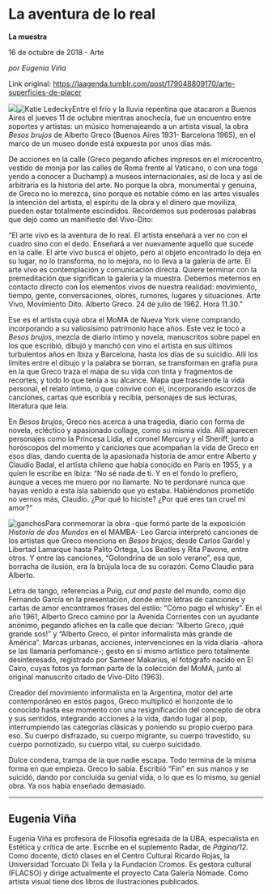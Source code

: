 # La aventura de lo real

**La muestra**

16 de octubre de 2018 - Arte

_por Eugenia Viña_

Link original: https://laagenda.tumblr.com/post/179048809170/arte-superficies-de-placer

![](https://64.media.tumblr.com/f3b5317ac2b5e584157b28e770551235/tumblr_inline_pgp70674Kv1t6q87u_500.jpg)![Katie Ledecky](https://64.media.tumblr.com/9acb6c3f27129a6b9863e1bc0f6bd0b4/tumblr_inline_pgp706bAwo1t6q87u_400.jpg)Entre el frío y la lluvia repentina que atacaron a Buenos Aires el jueves 11 de octubre mientras anochecía, fue un encuentro entre soportes y artistas: un músico homenajeando a un artista visual, la obra *Besos brujos* de Alberto Greco (Buenos Aires 1931- Barcelona 1965), en el marco de un museo donde está expuesta por unos días más. 

De acciones en la calle (Greco pegando afiches impresos en el microcentro, vestido de monja por las calles de Roma frente al Vaticano, o con una toga yendo a conocer a Duchamp) a museos internacionales, así de loca y así de arbitraria es la historia del arte. No porque la obra, monumental y genuina, de Greco no lo merezca, sino porque es notable cómo en las artes visuales la intención del artista, el espíritu de la obra y el dinero que moviliza, pueden estar totalmente escindidos. Recordemos sus poderosas palabras que dejó como un manifiesto del Vivo-Dito:

“El arte vivo es la aventura de lo real. El artista enseñará a ver no con el cuadro sino con el dedo. Enseñará a ver nuevamente aquello que sucede en la calle. El arte vivo busca el objeto, pero al objeto encontrado lo deja en su lugar, no lo transforma, no lo mejora, no lo lleva a la galería de arte. El arte vivo es contemplación y comunicación directa. Quiere terminar con la premeditación que significan la galería y la muestra. Debemos meternos en contacto directo con los elementos vivos de nuestra realidad: movimiento, tiempo, gente, conversaciones, olores, rumores, lugares y situaciones. Arte Vivo, Movimiento Dito. Alberto Greco. 24 de julio de 1962. Hora 11.30.”

Ese es el artista cuya obra el MoMA de Nueva York viene comprando, incorporando a su valiosísimo patrimonio hace años. Este vez le tocó a *Besos brujos*, mezcla de diario íntimo y novela, manuscritos sobre papel en los que escribió, dibujó y manchó con vino el artista en sus últimos turbulentos años en Ibiza y Barcelona, hasta los días de su suicidio. Allí los límites entre el dibujo y la palabra se borran, se transforman en grafía pura en la que Greco traza el mapa de su vida con tinta y fragmentos de recortes, y todo lo que tenía a su alcance. Mapa que trasciende la vida personal, el relato íntimo, o que convive con él, incorporando escorzos de canciones, cartas que escribía y recibía, personajes de sus lecturas, literatura que leía. 

En *Besos brujos*, Greco nos acerca a una tragedia, diario con forma de novela, ecléctico y apasionado collage, como su misma vida. Allí aparecen personajes como la Princesa Lidia, el coronel Mercury y el Sheriff, junto a horóscopos del momento y canciones que acompañan la vida de Greco en esos días, dando cuenta de la apasionada historia de amor entre Alberto y Claudio Badal, el artista chileno que había conocido en París en 1955, y a quien le escribe en Ibiza: “No sé nada de ti. Y en el fondo lo prefiero, aunque a veces me muero por no llamarte. No te perdonaré nunca que hayas venido a esta isla sabiendo que yo estaba. Habiéndonos prometido no vernos más, Claudio. ¿Por qué lo hiciste? ¿Por qué eres tan cruel mi amor?”

![ganchos](https://64.media.tumblr.com/6763d050638d3c92d3908692010ec040/tumblr_inline_pgp707zqGY1t6q87u_500.jpg)Para conmemorar la obra -que formó parte de la exposición *Historia de dos Mundos* en el MAMBA- Leo García interpretó canciones de los artistas que Greco menciona en *Besos brujos*, desde Carlos Gardel y Libertad Lamarque hasta Palito Ortega, Los Beatles y Rita Pavone, entre otros. Y entre las canciones, “Golondrina de un solo verano”, esa que, borracha de ilusión, era la brújula loca de su corazón. Como Claudio para Alberto.

Letra de tango, referencias a Puig, *cut and paste* del mundo, como dijo Fernando García en la presentación, donde entre letras de canciones y cartas de amor encontramos frases del estilo: “Cómo pago el whisky”. En el año 1961, Alberto Greco caminó por la Avenida Corrientes con un ayudante anónimo, pegando afiches en la calle que decían: “Alberto Greco, ¡qué grande sos!” y “Alberto Greco, el pintor informalista más grande de América”. Marcas urbanas, acciones, intervenciones en la vida diaria -ahora se las llamaría perfomance-; gesto en sí mismo artístico pero totalmente desinteresado, registrado por Sameer Makarius, el fotógrafo nacido en El Cairo, cuyas fotos ya forman parte de la colección del MoMA, junto al original manuscrito citado de Vivo-Dito (1963).

Creador del movimiento informalista en la Argentina, motor del arte contemporáneo en estos pagos, Greco multiplicó el horizonte de lo conocido hasta ese momento con una resignificación del concepto de obra y sus sentidos, integrando acciones a la vida, dando lugar al pop, interrumpiendo las categorías clásicas y poniendo su propio cuerpo para eso. Su cuerpo disfrazado, su cuerpo migrante, su cuerpo travestido, su cuerpo pornotizado, su cuerpo vital, su cuerpo suicidado.

Dulce condena, trampa de la que nadie escapa. Todo termina de la misma forma en que empieza. Greco lo sabía. Escribió “Fin” en sus manos y se suicidó, dando por concluida su genial vida, o lo que es lo mismo, su genial obra. Ya nos había enseñado demasiado.

  




---

 Eugenia Viña
-------------

 Eugenia Viña es profesora de Filosofía egresada de la UBA, especialista en Estética y crítica de arte. Escribe en el suplemento Radar, de *Página/12*. Como docente, dictó clases en el Centro Cultural Ricardo Rojas, la Universidad Torcuato Di Tella y la Fundación Cromos. Es gestora cultural (FLACSO) y dirige actualmente el proyecto Cata Galería Nómade. Como artista visual tiene dos libros de ilustraciones publicados. 

